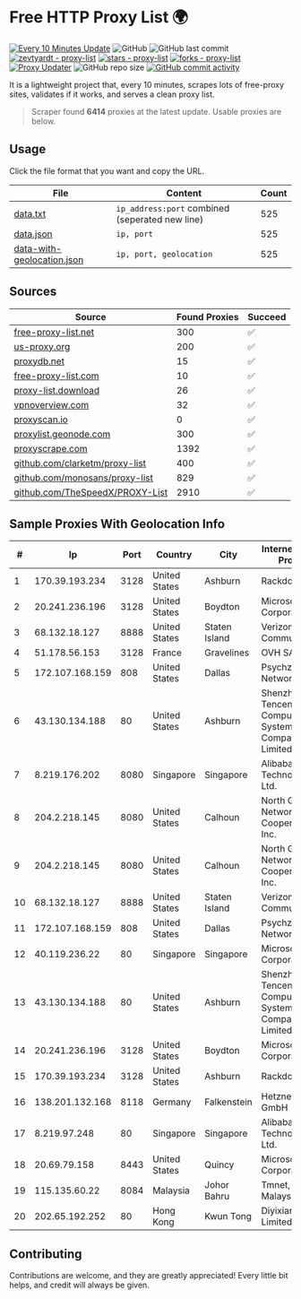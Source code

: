 
# Free HTTP Proxy List 🌍

[![Every 10 Minutes Update](https://github.com/mertguvencli/http-proxy-list/actions/workflows/main.yml/badge.svg?branch=main)](https://github.com/mertguvencli/http-proxy-list/actions/workflows/main.yml)
![GitHub](https://img.shields.io/github/license/mertguvencli/http-proxy-list)
![GitHub last commit](https://img.shields.io/github/last-commit/mertguvencli/http-proxy-list)
[![zevtyardt - proxy-list](https://img.shields.io/static/v1?label=zevtyardt&message=proxy-list&color=blue&logo=github)](https://github.com/zevtyardt/proxy-list "Go to GitHub repo")
[![stars - proxy-list](https://img.shields.io/github/stars/zevtyardt/proxy-list?style=social)](https://github.com/zevtyardt/proxy-list)
[![forks - proxy-list](https://img.shields.io/github/forks/zevtyardt/proxy-list?style=social)](https://github.com/zevtyardt/proxy-list)
[![Proxy Updater](https://github.com/zevtyardt/proxy-list/workflows/Proxy%20Updater/badge.svg)](https://github.com/zevtyardt/proxy-list/actions?query=workflow:"Proxy+Updater")
![GitHub repo size](https://img.shields.io/github/repo-size/zevtyardt/proxy-list)
[![GitHub commit activity](https://img.shields.io/github/commit-activity/m/zevtyardt/proxy-list?logo=commits)](https://github.com/zevtyardt/proxy-list/commits/main)

It is a lightweight project that, every 10 minutes, scrapes lots of free-proxy sites, validates if it works, and serves a clean proxy list.

> Scraper found **6414** proxies at the latest update. Usable proxies are below.

## Usage

Click the file format that you want and copy the URL.

|File|Content|Count|
|----|-------|-----|
|[data.txt](https://raw.githubusercontent.com/mertguvencli/http-proxy-list/main/proxy-list/data.txt)|`ip_address:port` combined (seperated new line)|525|
|[data.json](https://raw.githubusercontent.com/mertguvencli/http-proxy-list/main/proxy-list/data.json)|`ip, port`|525|
|[data-with-geolocation.json](https://raw.githubusercontent.com/mertguvencli/http-proxy-list/main/proxy-list/data-with-geolocation.json)|`ip, port, geolocation`|525|

## Sources

|Source|Found Proxies|Succeed|
|------|-------------|-------|
|[free-proxy-list.net](https://free-proxy-list.net)|300|✅|
|[us-proxy.org](https://www.us-proxy.org)|200|✅|
|[proxydb.net](http://proxydb.net)|15|✅|
|[free-proxy-list.com](https://free-proxy-list.com/?page=&port=&type%5B%5D=http&type%5B%5D=https&up_time=0&search=Search)|10|✅|
|[proxy-list.download](https://www.proxy-list.download/HTTP)|26|✅|
|[vpnoverview.com](https://vpnoverview.com/privacy/anonymous-browsing/free-proxy-servers)|32|✅|
|[proxyscan.io](https://www.proxyscan.io)|0|✅|
|[proxylist.geonode.com](https://proxylist.geonode.com/api/proxy-list?limit=300&page=1&sort_by=lastChecked&sort_type=desc&protocols=http,https)|300|✅|
|[proxyscrape.com](https://api.proxyscrape.com/v2/?request=displayproxies&protocol=http&timeout=10000&country=all&ssl=all&anonymity=all)|1392|✅|
|[github.com/clarketm/proxy-list](https://raw.githubusercontent.com/clarketm/proxy-list/master/proxy-list-raw.txt)|400|✅|
|[github.com/monosans/proxy-list](https://raw.githubusercontent.com/monosans/proxy-list/main/proxies/http.txt)|829|✅|
|[github.com/TheSpeedX/PROXY-List](https://raw.githubusercontent.com/TheSpeedX/PROXY-List/master/http.txt)|2910|✅|


## Sample Proxies With Geolocation Info

|#|Ip|Port|Country|City|Internet Service Provider|
|-|--|----|-------|----|-------------------------|
|1|170.39.193.234|3128|United States|Ashburn|Rackdog, LLC|
|2|20.241.236.196|3128|United States|Boydton|Microsoft Corporation|
|3|68.132.18.127|8888|United States|Staten Island|Verizon Communications|
|4|51.178.56.153|3128|France|Gravelines|OVH SAS|
|5|172.107.168.159|808|United States|Dallas|Psychz Networks|
|6|43.130.134.188|80|United States|Ashburn|Shenzhen Tencent Computer Systems Company Limited|
|7|8.219.176.202|8080|Singapore|Singapore|Alibaba (US) Technology Co., Ltd.|
|8|204.2.218.145|8080|United States|Calhoun|North Georgia Network Cooperative, Inc.|
|9|204.2.218.145|8080|United States|Calhoun|North Georgia Network Cooperative, Inc.|
|10|68.132.18.127|8888|United States|Staten Island|Verizon Communications|
|11|172.107.168.159|808|United States|Dallas|Psychz Networks|
|12|40.119.236.22|80|Singapore|Singapore|Microsoft Corporation|
|13|43.130.134.188|80|United States|Ashburn|Shenzhen Tencent Computer Systems Company Limited|
|14|20.241.236.196|3128|United States|Boydton|Microsoft Corporation|
|15|170.39.193.234|3128|United States|Ashburn|Rackdog, LLC|
|16|138.201.132.168|8118|Germany|Falkenstein|Hetzner Online GmbH|
|17|8.219.97.248|80|Singapore|Singapore|Alibaba (US) Technology Co., Ltd.|
|18|20.69.79.158|8443|United States|Quincy|Microsoft Corporation|
|19|115.135.60.22|8084|Malaysia|Johor Bahru|Tmnet, Telekom Malaysia Bhd.|
|20|202.65.192.252|80|Hong Kong|Kwun Tong|Diyixian.com Limited|



## Contributing

Contributions are welcome, and they are greatly appreciated! Every
little bit helps, and credit will always be given.

